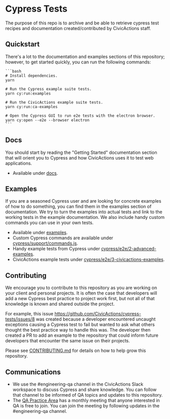 # Cypress Tests

The purpose of this repo is to archive and be able to retrieve cypress test recipes and documentation created/contributed by CivicActions staff.

## Quickstart

There's a lot to the documentation and examples sections of this repository; however, to get started quickly, you
can run the following commands:

    ```bash
    # Install dependencies.
    yarn

    # Run the Cypress example suite tests.
    yarn cy:run:examples

    # Run the CivicActions example suite tests.
    yarn cy:run:ca-examples

    # Open the Cypress GUI to run e2e tests with the electron browser.
    yarn cy:open --e2e --browser electron
    ```

## Docs

You should start by reading the "Getting Started" documentation section that will orient you to Cypress and how 
CivicActions uses it to test web applications.

- Available under [docs](/docs).

## Examples

If you are a seasoned Cypress user and are looking for concrete examples of how to do something, you can find them 
in the examples section of documentation. We try to turn the examples into actual tests and link to the working 
tests in the example documentation. We also include handy custom commands you can use in your own tests.

- Available under [examples](/examples).
- Custom Cypress commands are available under [cypress/support/commands.js](/cypress/support/commands.js).
- Handy example tests from Cypress under [cypress/e2e/2-advanced-examples](/cypress/e2e/2-advanced-examples).
- CivicActions example tests under [cypress/e2e/3-civicactions-examples](/cypress/e2e/3-civicactions-examples).

## Contributing

We encourage you to contribute to this repository as you are working on your client and personal projects. It is 
often the case that developers will add a new Cypress best practice to project work first, but not all of that 
knowledge is known and shared outside the project.

For example, this issue https://github.com/CivicActions/cypress-tests/issues/8 was created because a developer 
encountered uncaught exceptions causing a Cypress test to fail but wanted to ask what others thought the best 
practice way to handle this was. The developer then created a PR to add an example to the repository that could 
inform future developers that encounter the same issue on their projects.

Please see [CONTRIBUTING.md](/.github/contributing.md) for details on how to help grow this repository.

## Communications

- We use the #engineering-qa channel in the CivicActions Slack workspace to discuss Cypress and share knowledge. You 
  can follow that channel to be informed of QA topics and updates to this repository.
- The [QA Practice Area](https://guidebook.civicactions.com/en/latest/practice-areas/about-practice-areas/) has a 
  monthly meeting that anyone interested in QA is free to join. You can join the meeting by following updates in the 
  #engineering-qa channel.
